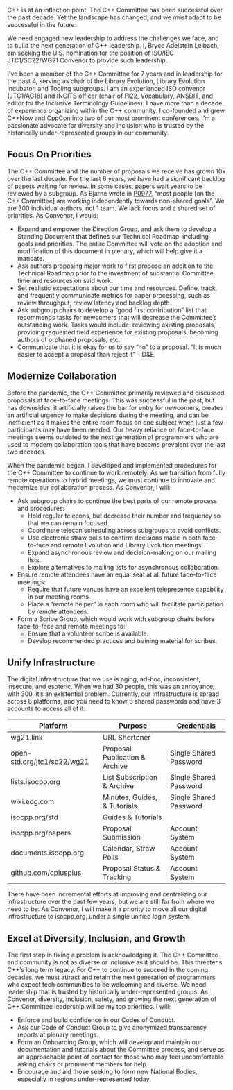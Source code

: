C++ is at an inflection point. The C++ Committee has been successful over the past decade. Yet the landscape has changed, and we must adapt to be successful in the future.

We need engaged new leadership to address the challenges we face, and to build the next generation of C++ leadership. I, Bryce Adelstein Lelbach, am seeking the U.S. nomination for the position of ISO/IEC JTC1/SC22/WG21 Convenor to provide such leadership.

I've been a member of the C++ Committee for 7 years and in leadership for the past 4, serving as chair of the Library Evolution, Library Evolution Incubator, and Tooling subgroups. I am an experienced ISO convenor (JTC1/AG18) and INCITS officer (chair of Pl22, Vocabulary, ANSDIT, and editor for the Inclusive Terminology Guidelines). I have more than a decade of experience organizing within the C++ community. I co-founded and grew C++Now and CppCon into two of our most prominent conferences. I’m a passionate advocate for diversity and inclusion who is trusted by the historically under-represented groups in our community.

## Focus On Priorities

The C++ Committee and the number of proposals we receive has grown 10x over the last decade. For the last 6 years, we have had a significant backlog of papers waiting for review. In some cases, papers wait years to be reviewed by a subgroup. As Bjarne wrote in [P0977](https://wg21.link/P0977), “most people [on the C++ Committee] are working independently towards non-shared goals”. We are 300 individual authors, not 1 team. We lack focus and a shared set of priorities. As Convenor, I would:

* Expand and empower the Direction Group, and ask them to develop a Standing Document that defines our Technical Roadmap, including goals and priorities. The entire Committee will vote on the adoption and modification of this document in plenary, which will help give it a mandate.
* Ask authors proposing major work to first propose an addition to the Technical Roadmap prior to the investment of substantial Committee time and resources on said work.
* Set realistic expectations about our time and resources. Define, track, and frequently communicate metrics for paper processing, such as review throughput, review latency and backlog depth.
* Ask subgroup chairs to develop a “good first contribution” list that recommends tasks for newcomers that will decrease the Committee’s outstanding work. Tasks would include: reviewing existing proposals, providing requested field experience for existing proposals, becoming authors of orphaned proposals, etc.
* Communicate that it is okay for us to say “no” to a proposal. “It is much easier to accept a proposal than reject it” – D&E.

## Modernize Collaboration

Before the pandemic, the C++ Committee primarily reviewed and discussed proposals at face-to-face meetings. This was successful in the past, but has downsides: it artificially raises the bar for entry for newcomers, creates an artificial urgency to make decisions during the meeting, and can be inefficient as it makes the entire room focus on one subject when just a few participants may have been needed. Our heavy reliance on face-to-face meetings seems outdated to the next generation of programmers who are used to modern collaboration tools that have become prevalent over the last two decades.

When the pandemic began, I developed and implemented procedures for the C++ Committee to continue to work remotely. As we transition from fully remote operations to hybrid meetings, we must continue to innovate and modernize our collaboration process. As Convenor, I will:

* Ask subgroup chairs to continue the best parts of our remote process and procedures:
  * Hold regular telecons, but decrease their number and frequency so that we can remain focused.
  * Coordinate telecon scheduling across subgroups to avoid conflicts.
  * Use electronic straw polls to confirm decisions made in both face-to-face and remote Evolution and Library Evolution meetings.
  * Expand asynchronous review and decision-making on our mailing lists.
  * Explore alternatives to mailing lists for asynchronous collaboration.
* Ensure remote attendees have an equal seat at all future face-to-face meetings:
  * Require that future venues have an excellent telepresence capability in our meeting rooms.
  * Place a “remote helper” in each room who will facilitate participation by remote attendees.
* Form a Scribe Group, which would work with subgroup chairs before face-to-face and remote meetings to:
  * Ensure that a volunteer scribe is available.
  * Develop recommended practices and training material for scribes. 

## Unify Infrastructure

The digital infrastructure that we use is aging, ad-hoc, inconsistent, insecure, and esoteric. When we had 30 people, this was an annoyance; with 300, it’s an existential problem. Currently, our infrastructure is spread across 8 platforms, and you need to know 3 shared passwords and have 3 accounts to access all of it:

|Platform                   |Purpose                       |Credentials           |
|---------------------------|------------------------------|----------------------|
|wg21.link                  |URL Shortener                 |                      |
|open-std.org/jtc1/sc22/wg21|Proposal Publication & Archive|Single Shared Password|
|lists.isocpp.org           |List Subscription & Archive   |Single Shared Password|
|wiki.edg.com               |Minutes, Guides, & Tutorials  |Single Shared Password|
|isocpp.org/std             |Guides & Tutorials            |                      |
|isocpp.org/papers          |Proposal Submission           |Account System        |
|documents.isocpp.org       |Calendar, Straw Polls         |Account System        |
|github.com/cplusplus       |Proposal Status & Tracking    |Account System        |

There have been incremental efforts at improving and centralizing our infrastructure over the past few years, but we are still far from where we need to be. As Convenor, I will make it a priority to move all our digital infrastructure to isocpp.org, under a single unified login system.

## Excel at Diversity, Inclusion, and Growth

The first step in fixing a problem is acknowledging it. The C++ Committee and community is not as diverse or inclusive as it should be. This threatens C++’s long term legacy. For C++ to continue to succeed in the coming decades, we must attract and retain the next generation of programmers who expect tech communities to be welcoming and diverse. We need leadership that is trusted by historically under-represented groups. As Convenor, diversity, inclusion, safety, and growing the next generation of C++ Committee leadership will be my top priorities. I will:

* Enforce and build confidence in our Codes of Conduct.
* Ask our Code of Conduct Group to give anonymized transparency reports at plenary meetings. 
* Form an Onboarding Group, which will develop and maintain our documentation and tutorials about the Committee process, and serve as an approachable point of contact for those who may feel uncomfortable asking chairs or prominent members for help.
* Encourage and aid those seeking to form new National Bodies, especially in regions under-represented today.
